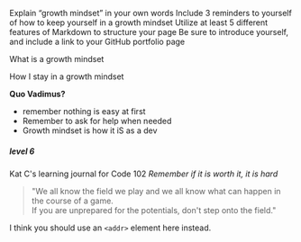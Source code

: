 Explain “growth mindset” in your own words
Include 3 reminders to yourself of how to keep yourself in a growth mindset
Utilize at least 5 different features of Markdown to structure your page
Be sure to introduce yourself, and include a link to your GitHub portfolio page

What is a growth mindset

How I stay in a growth mindset

**Quo Vadimus?**


* remember nothing is easy at first
* Remember to ask for help when needed
* Growth mindset is how it iS as a dev

##### level 6
Kat C's learning journal for Code 102
*Remember if it is worth it, it is hard*
> "We all know the field we play and we all know what can happen in the course of a game.  
> If you are unprepared for the potentials, don't step onto the field."

I think you should use an
`<addr>` element here instead.
